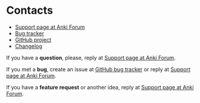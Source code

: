 # Contacts

- [Support page at Anki Forum](https://forums.ankiweb.net/t/note-size-addon-support/46001)
- [Bug tracker](https://github.com/Aleks-Ya/note-size-anki-addon/issues)
- [GitHub project](https://github.com/Aleks-Ya/note-size-anki-addon)
- [Changelog](https://github.com/Aleks-Ya/note-size-anki-addon/blob/main/CHANGELOG.md)

If you have a **question**, please, reply at [Support page at Anki Forum](https://forums.ankiweb.net/t/note-size-addon-support/46001).

If you met a **bug**, create an issue at 
[GitHub bug tracker](https://github.com/Aleks-Ya/note-size-anki-addon/issues)
or reply at [Support page at Anki Forum](https://forums.ankiweb.net/t/note-size-addon-support/46001).

If you have a **feature request** or another idea, reply at 
[Support page at Anki Forum](https://forums.ankiweb.net/t/note-size-addon-support/46001).